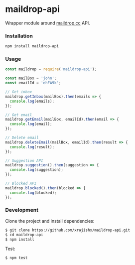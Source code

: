 # maildrop-api
Wrapper module around [maildrop.cc](http://maildrop.cc) API.
### Installation
```bash
npm install maildrop-api
```
### Usage
```javascript
const maildrop = require('maildrop-api');

const mailBox = 'john';
const emailId = 'ehFA9k';

// Get inbox
maildrop.getInbox(mailBox).then(emails => {
  console.log(emails);
});

// Get email
maildrop.getEmail(mailBox, emailId).then(email => {
  console.log(email);
});

// Delete email
maildrop.deleteEmail(mailBox, emailId).then(result => {
  console.log(result);
});

// Suggestion API
maildrop.suggestion().then(suggestion => {
  console.log(suggestion);
});

// Blocked API
maildrop.blocked().then(blocked => {
  console.log(blocked);
});
```
### Development
Clone the project and install dependencies:
```bash
$ git clone https://github.com/xrajishx/maildrop-api.git
$ cd maildrop-api
$ npm install
```
Test:
```bash
$ npm test
```
